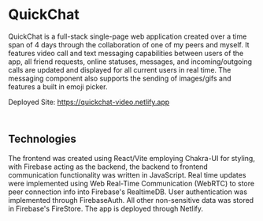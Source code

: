 # QuickChat

QuickChat is a full-stack single-page web application created over a time span of 4 days through the collaboration of one of my peers and myself. It features video call and text messaging capabilities between users of the app, all friend requests, online statuses, messages, and incoming/outgoing calls are updated and displayed for all current users in real time. The messaging component also supports the sending of images/gifs and features a built in emoji picker.

Deployed Site: https://quickchat-video.netlify.app

## <br>**Technologies**

The frontend was created using React/Vite employing Chakra-UI for styling, with Firebase acting as the backend, the backend to frontend communication functionality was written in JavaScript. Real time updates were implemented using Web Real-Time Communication (WebRTC) to store peer connection info into Firebase's RealtimeDB. User authentication was implemented through FirebaseAuth. All other non-sensitive data was stored in Firebase's FireStore. The app is deployed through Netlify.
